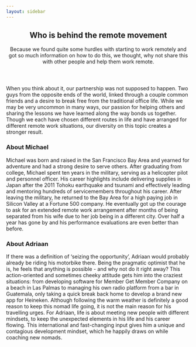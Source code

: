 ```yaml
---
layout: sidebar
---
```


<header class="major">
	<h2>Who is behind the remote movement</h2>
	<p>Because we found quite some hurdles with starting to work remotely and got so much information on how to do this, we thought, why not share this with other people and help them work remote.</p>
</header>

When you think about it, our partnership was not supposed to happen. Two guys from the opposite
ends of the world, linked through a couple common friends and a desire to break free from the
traditional office life. While we may be very uncommon in many ways, our passion for helping others
and sharing the lessons we have learned along the way bonds us together. Though we each have chosen
different routes in life and have arranged for different remote work situations, our diversity on this topic
creates a stronger result.

### About Michael
Michael was born and raised in the San Francisco Bay Area and yearned for adventure and had a strong
desire to serve others. After graduating from college, Michael spent ten years in the military, serving as
a helicopter pilot and personnel officer. His career highlights include delivering supplies in Japan after
the 2011 Tohoku earthquake and tsunami and effectively leading and mentoring hundreds of
servicemembers throughout his career. After leaving the military, he returned to the Bay Area for a high
paying job in Silicon Valley at a Fortune 500 company. He eventually got up the courage to ask for an
extended remote work arrangement after months of being separated from his wife due to her job being
in a different city. Over half a year has gone by and his performance evaluations are even better than
before.

### About Adriaan
If there was a definition of ‘seizing the opportunity’, Adriaan would probably already be riding his motorbike there. Being the pragmatic optimist that he is, he feels that anything is possible - and why not do it right away? This action-oriented and sometimes cheeky attitude gets him into the craziest situations: from developing software for Member Get Member Company on a beach in Las Palmas to managing his own radio platform from a bar in Guatemala, only taking a quick break back home to develop a brand new app for Heineken. Although following the warm weather is definitely a good reason to keep this nomad life going, it is not the main reason for his travelling urges. For Adriaan, life is about meeting new people with different mindsets, to keep the unexpected elements in his life and his career flowing. This international and fast-changing input gives him a unique and contagious development mindset, which he happily draws on while coaching new nomads.
